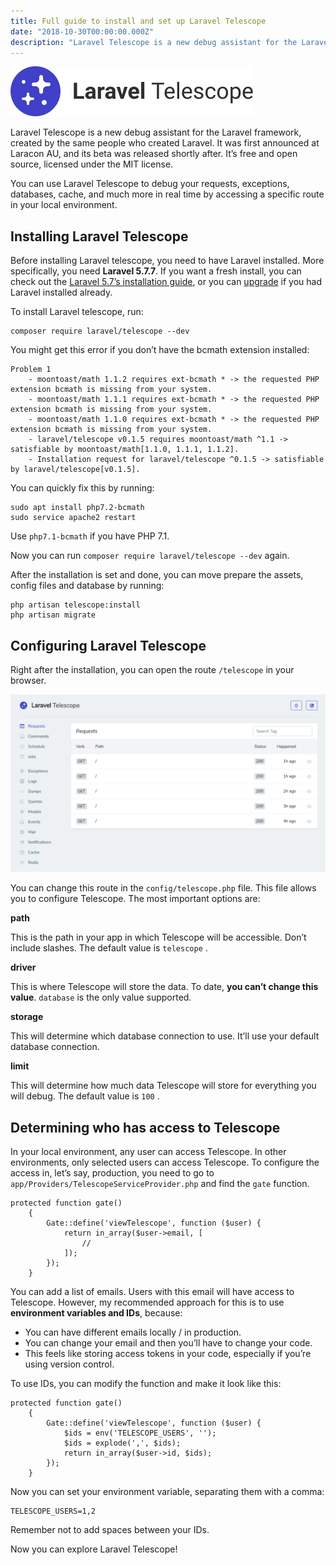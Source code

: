 ```yaml
---
title: Full guide to install and set up Laravel Telescope
date: "2018-10-30T00:00:00.000Z"
description: "Laravel Telescope is a new debug assistant for the Laravel framework, created by the same people who created Laravel."
---
```


![](telescope-logo.png)

Laravel Telescope is a new debug assistant for the Laravel framework, created by the same people who created Laravel. It was first announced at Laracon AU, and its beta was released shortly after. It’s free and open source, licensed under the MIT license.

You can use Laravel Telescope to debug your requests, exceptions, databases, cache, and much more in real time by accessing a specific route in your local environment.

## Installing Laravel Telescope

Before installing Laravel telescope, you need to have Laravel installed. More specifically, you need  **Laravel 5.7.7**. If you want a fresh install, you can check out the  [Laravel 5.7’s installation guide](https://laravel.com/docs/5.7/#installing-laravel), or you can  [upgrade](https://laravel.com/docs/5.7/upgrade)  if you had Laravel installed already.

To install Laravel telescope, run:

```
composer require laravel/telescope --dev
```

You might get this error if you don’t have the bcmath extension installed:

```
Problem 1
    - moontoast/math 1.1.2 requires ext-bcmath * -> the requested PHP extension bcmath is missing from your system.
    - moontoast/math 1.1.1 requires ext-bcmath * -> the requested PHP extension bcmath is missing from your system.
    - moontoast/math 1.1.0 requires ext-bcmath * -> the requested PHP extension bcmath is missing from your system.
    - laravel/telescope v0.1.5 requires moontoast/math ^1.1 -> satisfiable by moontoast/math[1.1.0, 1.1.1, 1.1.2].
    - Installation request for laravel/telescope ^0.1.5 -> satisfiable by laravel/telescope[v0.1.5].
```

You can quickly fix this by running:

```
sudo apt install php7.2-bcmath
sudo service apache2 restart
```

Use  `php7.1-bcmath`  if you have PHP 7.1.

Now you can run  `composer require laravel/telescope --dev`  again.

After the installation is set and done, you can move prepare the assets, config files and database by running:

```
php artisan telescope:install
php artisan migrate
```

## Configuring Laravel Telescope

Right after the installation, you can open the route  `/telescope`  in your browser.

![](telescope-preview.png)


You can change this route in the  `config/telescope.php`  file. This file allows you to configure Telescope. The most important options are:

**path**

This is the path in your app in which Telescope will be accessible. Don’t include slashes. The default value is  `telescope`  .

**driver**

This is where Telescope will store the data. To date,  **you can’t change this value**.  `database`  is the only value supported.

**storage**

This will determine which database connection to use. It’ll use your default database connection.

**limit**

This will determine how much data Telescope will store for everything you will debug. The default value is  `100`  .

## Determining who has access to Telescope

In your local environment, any user can access Telescope. In other environments, only selected users can access Telescope. To configure the access in, let’s say, production, you need to go to  `app/Providers/TelescopeServiceProvider.php`  and find the  `gate`  function.

```
protected function gate()
    {
        Gate::define('viewTelescope', function ($user) {
            return in_array($user->email, [
                //
            ]);
        });
    }
```


You can add a list of emails. Users with this email will have access to Telescope. However, my recommended approach for this is to use  **environment variables and IDs**, because:

-   You can have different emails locally / in production.
-   You can change your email and then you’ll have to change your code.
-   This feels like storing access tokens in your code, especially if you’re using version control.

To use IDs, you can modify the function and make it look like this:

```
protected function gate()
    {
        Gate::define('viewTelescope', function ($user) {
            $ids = env('TELESCOPE_USERS', '');
            $ids = explode(',', $ids);
            return in_array($user->id, $ids);
        });
    }
```

Now you can set your environment variable, separating them with a comma:

```
TELESCOPE_USERS=1,2
```

Remember not to add spaces between your IDs.

Now you can explore Laravel Telescope!
